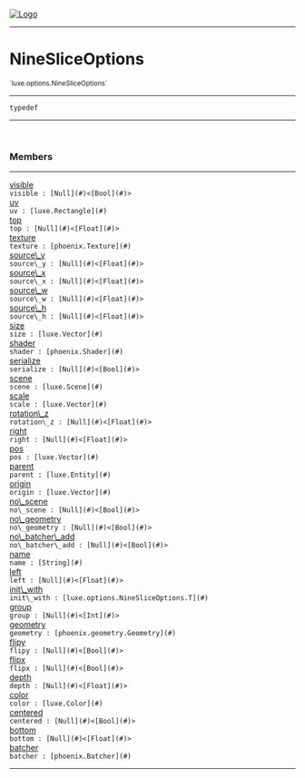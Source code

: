 
[![Logo](../../../images/logo.png)](../../../api/index.html)

---



<h1>NineSliceOptions</h1>
<small>`luxe.options.NineSliceOptions`</small>



---

`typedef`

---

&nbsp;
&nbsp;



<h3>Members</h3> <hr/><span class="member apipage">
                <a name="visible"><a class="lift" href="#visible">visible</a></a><div class="clear"></div><code class="signature apipage">visible : [Null](#)&lt;[Bool](#)&gt;</code><br/></span>
            <span class="small_desc_flat"></span><span class="member apipage">
                <a name="uv"><a class="lift" href="#uv">uv</a></a><div class="clear"></div><code class="signature apipage">uv : [luxe.Rectangle](#)</code><br/></span>
            <span class="small_desc_flat"></span><span class="member apipage">
                <a name="top"><a class="lift" href="#top">top</a></a><div class="clear"></div><code class="signature apipage">top : [Null](#)&lt;[Float](#)&gt;</code><br/></span>
            <span class="small_desc_flat"></span><span class="member apipage">
                <a name="texture"><a class="lift" href="#texture">texture</a></a><div class="clear"></div><code class="signature apipage">texture : [phoenix.Texture](#)</code><br/></span>
            <span class="small_desc_flat"></span><span class="member apipage">
                <a name="source_y"><a class="lift" href="#source_y">source\_y</a></a><div class="clear"></div><code class="signature apipage">source\_y : [Null](#)&lt;[Float](#)&gt;</code><br/></span>
            <span class="small_desc_flat"></span><span class="member apipage">
                <a name="source_x"><a class="lift" href="#source_x">source\_x</a></a><div class="clear"></div><code class="signature apipage">source\_x : [Null](#)&lt;[Float](#)&gt;</code><br/></span>
            <span class="small_desc_flat"></span><span class="member apipage">
                <a name="source_w"><a class="lift" href="#source_w">source\_w</a></a><div class="clear"></div><code class="signature apipage">source\_w : [Null](#)&lt;[Float](#)&gt;</code><br/></span>
            <span class="small_desc_flat"></span><span class="member apipage">
                <a name="source_h"><a class="lift" href="#source_h">source\_h</a></a><div class="clear"></div><code class="signature apipage">source\_h : [Null](#)&lt;[Float](#)&gt;</code><br/></span>
            <span class="small_desc_flat"></span><span class="member apipage">
                <a name="size"><a class="lift" href="#size">size</a></a><div class="clear"></div><code class="signature apipage">size : [luxe.Vector](#)</code><br/></span>
            <span class="small_desc_flat"></span><span class="member apipage">
                <a name="shader"><a class="lift" href="#shader">shader</a></a><div class="clear"></div><code class="signature apipage">shader : [phoenix.Shader](#)</code><br/></span>
            <span class="small_desc_flat"></span><span class="member apipage">
                <a name="serialize"><a class="lift" href="#serialize">serialize</a></a><div class="clear"></div><code class="signature apipage">serialize : [Null](#)&lt;[Bool](#)&gt;</code><br/></span>
            <span class="small_desc_flat"></span><span class="member apipage">
                <a name="scene"><a class="lift" href="#scene">scene</a></a><div class="clear"></div><code class="signature apipage">scene : [luxe.Scene](#)</code><br/></span>
            <span class="small_desc_flat"></span><span class="member apipage">
                <a name="scale"><a class="lift" href="#scale">scale</a></a><div class="clear"></div><code class="signature apipage">scale : [luxe.Vector](#)</code><br/></span>
            <span class="small_desc_flat"></span><span class="member apipage">
                <a name="rotation_z"><a class="lift" href="#rotation_z">rotation\_z</a></a><div class="clear"></div><code class="signature apipage">rotation\_z : [Null](#)&lt;[Float](#)&gt;</code><br/></span>
            <span class="small_desc_flat"></span><span class="member apipage">
                <a name="right"><a class="lift" href="#right">right</a></a><div class="clear"></div><code class="signature apipage">right : [Null](#)&lt;[Float](#)&gt;</code><br/></span>
            <span class="small_desc_flat"></span><span class="member apipage">
                <a name="pos"><a class="lift" href="#pos">pos</a></a><div class="clear"></div><code class="signature apipage">pos : [luxe.Vector](#)</code><br/></span>
            <span class="small_desc_flat"></span><span class="member apipage">
                <a name="parent"><a class="lift" href="#parent">parent</a></a><div class="clear"></div><code class="signature apipage">parent : [luxe.Entity](#)</code><br/></span>
            <span class="small_desc_flat"></span><span class="member apipage">
                <a name="origin"><a class="lift" href="#origin">origin</a></a><div class="clear"></div><code class="signature apipage">origin : [luxe.Vector](#)</code><br/></span>
            <span class="small_desc_flat"></span><span class="member apipage">
                <a name="no_scene"><a class="lift" href="#no_scene">no\_scene</a></a><div class="clear"></div><code class="signature apipage">no\_scene : [Null](#)&lt;[Bool](#)&gt;</code><br/></span>
            <span class="small_desc_flat"></span><span class="member apipage">
                <a name="no_geometry"><a class="lift" href="#no_geometry">no\_geometry</a></a><div class="clear"></div><code class="signature apipage">no\_geometry : [Null](#)&lt;[Bool](#)&gt;</code><br/></span>
            <span class="small_desc_flat"></span><span class="member apipage">
                <a name="no_batcher_add"><a class="lift" href="#no_batcher_add">no\_batcher\_add</a></a><div class="clear"></div><code class="signature apipage">no\_batcher\_add : [Null](#)&lt;[Bool](#)&gt;</code><br/></span>
            <span class="small_desc_flat"></span><span class="member apipage">
                <a name="name"><a class="lift" href="#name">name</a></a><div class="clear"></div><code class="signature apipage">name : [String](#)</code><br/></span>
            <span class="small_desc_flat"></span><span class="member apipage">
                <a name="left"><a class="lift" href="#left">left</a></a><div class="clear"></div><code class="signature apipage">left : [Null](#)&lt;[Float](#)&gt;</code><br/></span>
            <span class="small_desc_flat"></span><span class="member apipage">
                <a name="init_with"><a class="lift" href="#init_with">init\_with</a></a><div class="clear"></div><code class="signature apipage">init\_with : [luxe.options.NineSliceOptions.T](#)</code><br/></span>
            <span class="small_desc_flat"></span><span class="member apipage">
                <a name="group"><a class="lift" href="#group">group</a></a><div class="clear"></div><code class="signature apipage">group : [Null](#)&lt;[Int](#)&gt;</code><br/></span>
            <span class="small_desc_flat"></span><span class="member apipage">
                <a name="geometry"><a class="lift" href="#geometry">geometry</a></a><div class="clear"></div><code class="signature apipage">geometry : [phoenix.geometry.Geometry](#)</code><br/></span>
            <span class="small_desc_flat"></span><span class="member apipage">
                <a name="flipy"><a class="lift" href="#flipy">flipy</a></a><div class="clear"></div><code class="signature apipage">flipy : [Null](#)&lt;[Bool](#)&gt;</code><br/></span>
            <span class="small_desc_flat"></span><span class="member apipage">
                <a name="flipx"><a class="lift" href="#flipx">flipx</a></a><div class="clear"></div><code class="signature apipage">flipx : [Null](#)&lt;[Bool](#)&gt;</code><br/></span>
            <span class="small_desc_flat"></span><span class="member apipage">
                <a name="depth"><a class="lift" href="#depth">depth</a></a><div class="clear"></div><code class="signature apipage">depth : [Null](#)&lt;[Float](#)&gt;</code><br/></span>
            <span class="small_desc_flat"></span><span class="member apipage">
                <a name="color"><a class="lift" href="#color">color</a></a><div class="clear"></div><code class="signature apipage">color : [luxe.Color](#)</code><br/></span>
            <span class="small_desc_flat"></span><span class="member apipage">
                <a name="centered"><a class="lift" href="#centered">centered</a></a><div class="clear"></div><code class="signature apipage">centered : [Null](#)&lt;[Bool](#)&gt;</code><br/></span>
            <span class="small_desc_flat"></span><span class="member apipage">
                <a name="bottom"><a class="lift" href="#bottom">bottom</a></a><div class="clear"></div><code class="signature apipage">bottom : [Null](#)&lt;[Float](#)&gt;</code><br/></span>
            <span class="small_desc_flat"></span><span class="member apipage">
                <a name="batcher"><a class="lift" href="#batcher">batcher</a></a><div class="clear"></div><code class="signature apipage">batcher : [phoenix.Batcher](#)</code><br/></span>
            <span class="small_desc_flat"></span>







---

&nbsp;
&nbsp;
&nbsp;
&nbsp;